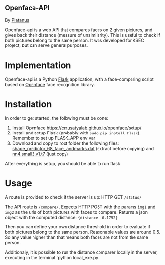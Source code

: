 ## Openface-API
By [Platanus](http://platan.us)

Openface-api is a web API that compares faces on 2 given pictures, and gives back their distance (measure of unsimilarity).  This is useful to check if both pictures belong to the same person.  It was developed for KSEC project, but can serve general purposes.

# Implementation
Openface-api is a Python [Flask](http://flask.pocoo.org/) application, with a face-comparing script based on [Openface](https://cmusatyalab.github.io/openface/) face recognition library.

# Installation
In order to get started, the following must be done:

1. Install Openface https://cmusatyalab.github.io/openface/setup/
2. Install and setup Flask (probably with `sudo pip install Flask`).  Remember to set up FLASK_APP env var
3. Download and copy to root folder the following files: [shape_predictor_68_face_landmarks.dat](http://dlib.net/files/shape_predictor_68_face_landmarks.dat.bz2) (extract before copying) and [nn4.small2.v1.t7](http://openface-models.storage.cmusatyalab.org/nn4.small2.v1.t7) (just copy)

After everything is setup, you should be able to run flask 

# Usage

A route is provided to check if the server is up:  HTTP GET `/status/`

The API route is `/compare/`.  Expects HTTP POST with the params `img1` and `img2` as the urls of both pictures with faces to compare.  Returns a json object with the computed distance: `{distance: 0.1752}`

Then you can define your own distance threshold in order to evaluate if both pictures belong to the same person.  Reasonable values are around 0.5.  So any value higher than that means both faces are not from the same person.

Additionaly, it is possible to run the distance comparer locally in the server, executing in the terminal `python local_exe.py <img1> <img2>